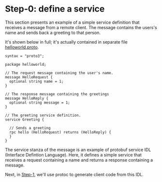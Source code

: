 # Step-0: define a service

This section presents an example of a simple service definition that receives
a message from a remote client. The message contains the users's name and
sends back a greeting to that person.

It's shown below in full; it's actually contained in separate file
[helloworld.proto](helloworld.proto).

```
syntax = "proto3";

package helloworld;

// The request message containing the user's name.
message HelloRequest {
  optional string name = 1;
}

// The response message containing the greetings
message HelloReply {
  optional string message = 1;
}

// The greeting service definition.
service Greeting {

  // Sends a greeting
  rpc hello (HelloRequest) returns (HelloReply) {
  }
}

```

The service stanza of the message is an example of protobuf service IDL
(Interface Defintion Language).  Here, it defines a simple service that
receives a request containing a name and returns a response containing a
message.

Next, in [Step-1](Step-1.md), we'll use protoc to generate client code from
this IDL.
